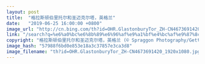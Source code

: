 ```yaml
---
layout: post
title:  "格拉斯顿伯里托尔和圣迈克尔塔，英格兰"
date:   "2019-06-25 16:00:00 +0800"
image_url: "http://cn.bing.com/th?id=OHR.GlastonburyTor_ZH-CN4673691420_1920x1080.jpg&rf=LaDigue_1920x1080.jpg&pid=hp"
link: "/search?q=%e6%a0%bc%e6%8b%89%e6%96%af%e9%a1%bf%e4%bc%af%e9%87%8c%e6%89%98%e5%b0%94%e5%92%8c%e5%9c%a3%e8%bf%88%e5%85%8b%e5%b0%94%e5%a1%94&form=hpcapt&mkt=zh-cn"
copyright: "格拉斯顿伯里托尔和圣迈克尔塔，英格兰 (© Spraggon Photography/Getty Images Plus)"
image_hash: "57988f6bd0e853e18a3c37857e3ca3d8"
image_filename: "th?id=OHR.GlastonburyTor_ZH-CN4673691420_1920x1080.jpg&rf=LaDigue_1920x1080.jpg&pid=hp"
---
```

